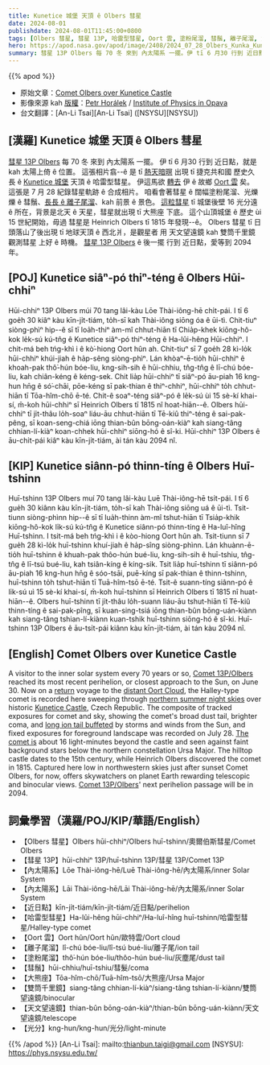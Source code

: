 ```yaml
---
title: Kunetice 城堡 天頂 ê Olbers 彗星
date: 2024-08-01
publishdate: 2024-08-01T11:45:00+0800
tags: [Olbers 彗星, 彗星 13P, 哈雷型彗星, Oort 雲, 塗粉尾溜, 彗鬚, 離子尾溜, 大熊座, 天文望遠鏡, 雙筒千里鏡, 內太陽系, 近日點, 光分]
hero: https://apod.nasa.gov/apod/image/2408/2024_07_28_Olbers_Kunka_Kunetice_1024px.jpg
summary: 彗星 13P Olbers 每 70 冬 來到 內太陽系 一擺。伊 tī 6 月30 行到 近日點，就是 kah 太陽上倚 ê 所在。
---
```


{{% apod %}}

- 原始文章：[Comet Olbers over Kunetice Castle](https://apod.nasa.gov/apod/ap240801.html)
- 影像來源 kah [版權][copyright]：[Petr Horálek](https://www.petrhoralek.com/#about-1) / [Institute of Physics in Opava](https://www.slu.cz/phys/en/)
- 台文翻譯：[An-Li Tsai][An-Li Tsai] ([NSYSU][NSYSU])

## [漢羅] Kunetice 城堡 天頂 ê Olbers 彗星
[彗星 13P Olbers][Comet 13P/Olbers 1] 每 70 冬 來到 內太陽系 一擺。
伊 tī 6 月30 行到 近日點，就是 kah 太陽上倚 ê 位置。
這張相片翕--ê 是 tī [熱天暗暝][northern summer night skies] 出現 tī 捷克共和國 歷史久長 ê [Kunetice 城堡][Kunetice Castle] 天頂 ê 哈雷型彗星。
伊這馬欲 [轉去][return] 伊 ê 故鄉 [Oort 雲][distant Oort Cloud] 矣。
這張是 7 月 28 紀錄彗星軌跡 ê 合成相片。
咱看會著彗星 ê 闊幅塗粉尾溜、光爍爍 ê 彗鬚、[長長 ê 離子尾溜][long ion tail buffeted]、kah 前景 ê 景色。
[這粒彗星][The comet is] tī 城堡後壁 16 光分遠 ê 所在，背景是北天 ê 天星，彗星就出現 tī 大熊座 下底。
這个山頂城堡 ê 歷史 ùi 15 世紀開始，毋過 彗星是 Heinrich Olbers tī 1815 年發現--ê。
Olbers 彗星 tī 日頭落山了後出現 tī 地球天頂 ê 西北爿，是觀星者 用 天文望遠鏡 kah 雙筒千里鏡 觀測彗星 上好 ê 時機。
[彗星 13P Olbers][Comet 13P/Olbers 2] ê 後一擺 行到 近日點，愛等到 2094 年。

## [POJ] Kunetice siâⁿ-pó thiⁿ-téng ê Olbers Hūi-chhiⁿ
Hūi-chhiⁿ 13P Olbers múi 70 tang lâi-kàu Lōe Thài-iông-hē chi̍t-pái.
I tī 6 goe̍h 30 kiâⁿ kàu kīn-ji̍t-tiám, to̍h-sī kah Thài-iông siōng óa ê ūi-tì.
Chit-tiuⁿ siòng-phìⁿ hip--ê sī tī loa̍h-thiⁿ àm-mî chhut-hiān tī Chia̍p-khek kiōng-hô-kok le̍k-sú kú-tn̂g ê Kunetice siâⁿ-pó thiⁿ-téng ê Ha-lûi-hêng Hūi-chhiⁿ.
I chit-má beh tńg-khì i ê kò͘-hiong Oort hûn ah.
Chit-tiuⁿ sī 7 goe̍h 28 kì-lo̍k hūi-chhiⁿ khúi-jiah ê ha̍p-sêng siòng-phìⁿ.
Lán khòaⁿ-ē-tio̍h hūi-chhiⁿ ê khoah-pak thô͘-hún bóe-liu, kng-sih-sih ê hūi-chhiu, tn̂g-tn̂g ê lī-chú bóe-liu, kah chiân-kéng ê kéng-sek.
Chit lia̍p hūi-chhiⁿ tī siâⁿ-pó āu-piah 16 kng-hun hn̄g ê só͘-chāi, pōe-kéng sī pak-thian ê thiⁿ-chhiⁿ, hūi-chhiⁿ to̍h chhut-hiān tī Tōa-hîm-chō ē-té.
Chit-ê soaⁿ-téng siâⁿ-pó ê le̍k-sú ùi 15 sè-kí khai-sí, m̄-koh hūi-chhiⁿ sī Heinrich Olbers tī 1815 nî hoat-hiān--ê.
Olbers hūi-chhiⁿ tī ji̍t-thâu lo̍h-soaⁿ liáu-āu chhut-hiān tī Tē-kiû thiⁿ-téng ê sai-pak-pêng, sī koan-seng-chiá iōng thian-bûn bōng-oán-kiàⁿ kah siang-tâng chhian-lí-kiàⁿ koan-chhek hūi-chhiⁿ siōng-hó ê sî-ki.
Hūi-chhiⁿ 13P Olbers ê āu-chi̍t-pái kiâⁿ kàu kīn-ji̍t-tiám, ài tán kàu 2094 nî.

## [KIP] Kunetice siânn-pó thinn-tíng ê Olbers Huī-tshinn
Huī-tshinn 13P Olbers muí 70 tang lâi-kàu Luē Thài-iông-hē tsi̍t-pái.
I tī 6 gue̍h 30 kiânn kàu kīn-ji̍t-tiám, to̍h-sī kah Thài-iông siōng uá ê ūi-tì.
Tsit-tiunn siòng-phìnn hip--ê sī tī lua̍h-thinn àm-mî tshut-hiān tī Tsia̍p-khik kiōng-hô-kok li̍k-sú kú-tn̂g ê Kunetice siânn-pó thinn-tíng ê Ha-luî-hîng Huī-tshinn.
I tsit-má beh tńg-khì i ê kòo-hiong Oort hûn ah.
Tsit-tiunn sī 7 gue̍h 28 kì-lo̍k huī-tshinn khuí-jiah ê ha̍p-sîng siòng-phìnn.
Lán khuànn-ē-tio̍h huī-tshinn ê khuah-pak thôo-hún bué-liu, kng-sih-sih ê huī-tshiu, tn̂g-tn̂g ê lī-tsú bué-liu, kah tsiân-kíng ê kíng-sik.
Tsit lia̍p huī-tshinn tī siânn-pó āu-piah 16 kng-hun hn̄g ê sóo-tsāi, puē-kíng sī pak-thian ê thinn-tshinn, huī-tshinn to̍h tshut-hiān tī Tuā-hîm-tsō ē-té.
Tsit-ê suann-tíng siânn-pó ê li̍k-sú uì 15 sè-kí khai-sí, m̄-koh huī-tshinn sī Heinrich Olbers tī 1815 nî huat-hiān--ê.
Olbers huī-tshinn tī ji̍t-thâu lo̍h-suann liáu-āu tshut-hiān tī Tē-kiû thinn-tíng ê sai-pak-pîng, sī kuan-sing-tsiá iōng thian-bûn bōng-uán-kiànn kah siang-tâng tshian-lí-kiànn kuan-tshik huī-tshinn siōng-hó ê sî-ki.
Huī-tshinn 13P Olbers ê āu-tsi̍t-pái kiânn kàu kīn-ji̍t-tiám, ài tán kàu 2094 nî.

## [English] Comet Olbers over Kunetice Castle
A visitor to the inner solar system every 70 years or so, [Comet 13P/Olbers][Comet 13P/Olbers 1] reached its most recent perihelion, or closest approach to the Sun, on June 30.
Now on a [return][return] voyage to the [distant Oort Cloud][distant Oort Cloud], the Halley-type comet is recorded here sweeping through [northern summer night skies][northern summer night skies] over historic [Kunetice Castle][Kunetice Castle], Czech Republic.
The composite of tracked exposures for comet and sky, showing the comet's broad dust tail, brighter coma, and [long ion tail buffeted][long ion tail buffeted] by storms and winds from the Sun, and fixed exposures for foreground landscape was recorded on July 28.
[The comet is][The comet is] about 16 light-minutes beyond the castle and seen against faint background stars below the northern constellation Ursa Major.
The hilltop castle dates to the 15th century, while Heinrich Olbers discovered the comet in 1815.
Captured here low in northwestern skies just after sunset Comet Olbers, for now, offers skywatchers on planet Earth rewarding telescopic and binocular views.
[Comet 13P/Olbers][Comet 13P/Olbers 2]' next perihelion passage will be in 2094.

## 詞彙學習（漢羅/POJ/KIP/華語/English）
- 【Olbers 彗星】Olbers hūi-chhiⁿ/Olbers huī-tshinn/奧爾伯斯彗星/Comet Olbers
- 【彗星 13P】hūi-chhiⁿ 13P/huī-tshinn 13P/彗星 13P/Comet 13P
- 【內太陽系】Lōe Thài-iông-hē/Luē Thài-iông-hē/內太陽系/inner Solar System
- 【內太陽系】Lāi Thài-iông-hē/Lāi Thài-iông-hē/內太陽系/inner Solar System
- 【近日點】kīn-ji̍t-tiám/kīn-ji̍t-tiám/近日點/perihelion
- 【哈雷型彗星】Ha-lûi-hêng hūi-chhiⁿ/Ha-luî-hîng huī-tshinn/哈雷型彗星/Halley-type comet
- 【Oort 雲】Oort hûn/Oort hûn/歐特雲/Oort cloud
- 【離子尾溜】lî-chú bóe-liu/lî-tsú bué-liu/離子尾/ion tail
- 【塗粉尾溜】thô͘-hún bóe-liu/thôo-hún bué-liu/灰塵尾/dust tail
- 【彗鬚】hūi-chhiu/huī-tshiu/彗髮/coma
- 【大熊座】Tōa-hîm-chō/Tuā-hîm-tsō/大熊座/Ursa Major
- 【雙筒千里鏡】siang-tâng chhian-lí-kiàⁿ/siang-tâng tshian-lí-kiànn/雙筒望遠鏡/binocular
- 【天文望遠鏡】thian-bûn bōng-oán-kiàⁿ/thian-bûn bōng-uán-kiànn/天文望遠鏡/telescope
- 【光分】kng-hun/kng-hun/光分/light-minute

{{% /apod %}}
[An-Li Tsai]: mailto:thianbun.taigi@gmail.com
[NSYSU]: https://phys.nsysu.edu.tw/

[copyright]: https://apod.nasa.gov/apod/fap/lib/about_apod.html#srapply
[License3]: https://creativecommons.org/licenses/by/3.0/
[License2]:https://creativecommons.org/licenses/by-nc-nd/2.0/

[Comet 13P/Olbers 1]:https://en.wikipedia.org/wiki/13P/Olbers
[return]:https://ui.adsabs.harvard.edu/abs/2014A%26A...563A.122W/abstract
[distant Oort Cloud]:https://science.nasa.gov/solar-system/oort-cloud/
[northern summer night skies]:https://www.petrhoralek.com/?p=24524
[Kunetice Castle]:https://en.wikipedia.org/wiki/Kun%C4%9Btick%C3%A1_hora_Castle
[long ion tail buffeted]:https://www.astrobin.com/cfn0wo/B/
[The comet is]:https://theskylive.com/13p-info
[Comet 13P/Olbers 2]:https://cometography.com/pcomets/013p.html
